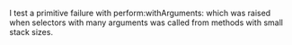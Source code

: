 I test a primitive failure with perform:withArguments: which was raised when selectors with many arguments was called from methods with small stack sizes.
